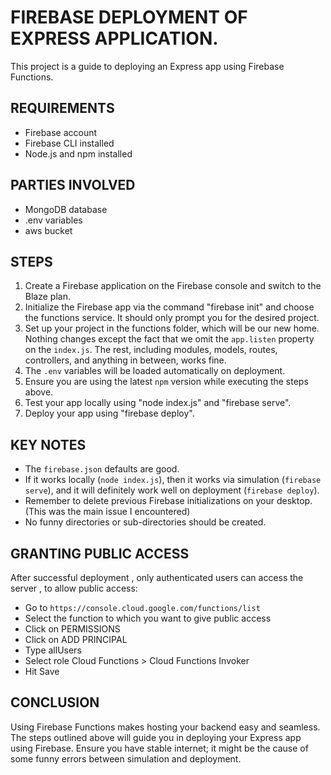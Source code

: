# FIREBASE DEPLOYMENT OF EXPRESS APPLICATION.

This project is a guide to deploying an Express app using Firebase Functions.

## REQUIREMENTS

- Firebase account
- Firebase CLI installed
- Node.js and npm installed

## PARTIES INVOLVED

- MongoDB database
- .env variables
- aws bucket

## STEPS

1. Create a Firebase application on the Firebase console and switch to the Blaze plan.
2. Initialize the Firebase app via the command "firebase init" and choose the functions service. It should only prompt you for the desired project.
3. Set up your project in the functions folder, which will be our new home. Nothing changes except the fact that we omit the `app.listen` property on the `index.js`. The rest, including modules, models, routes, controllers, and anything in between, works fine.
4. The `.env` variables will be loaded automatically on deployment.
5. Ensure you are using the latest `npm` version while executing the steps above.
6. Test your app locally using "node index.js" and "firebase serve".
7. Deploy your app using "firebase deploy".

## KEY NOTES

- The `firebase.json` defaults are good.
- If it works locally (`node index.js`), then it works via simulation (`firebase serve`), and it will definitely work well on deployment (`firebase deploy`).
- Remember to delete previous Firebase initializations on your desktop. (This was the main issue I encountered)
- No funny directories or sub-directories should be created.

## GRANTING PUBLIC ACCESS

After successful deployment , only authenticated users can access the server , to allow public access:

- Go to `https://console.cloud.google.com/functions/list`
- Select the function to which you want to give public access
- Click on PERMISSIONS
- Click on ADD PRINCIPAL
- Type allUsers
- Select role Cloud Functions > Cloud Functions Invoker
- Hit Save


## CONCLUSION

Using Firebase Functions makes hosting your backend easy and seamless. The steps outlined above will guide you in deploying your Express app using Firebase.
Ensure you have stable internet; it might be the cause of some funny errors between simulation and deployment.
